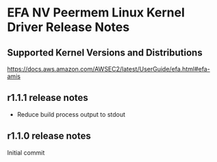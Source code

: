 # EFA NV Peermem Linux Kernel Driver Release Notes

## Supported Kernel Versions and Distributions
https://docs.aws.amazon.com/AWSEC2/latest/UserGuide/efa.html#efa-amis

## r1.1.1 release notes
* Reduce build process output to stdout

## r1.1.0 release notes

Initial commit

